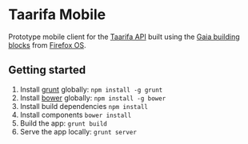 Taarifa Mobile
==============

Prototype mobile client for the [Taarifa API] built using the [Gaia building
blocks] from [Firefox OS].

Getting started
---------------

1. Install [grunt] globally: `npm install -g grunt`
2. Install [bower] globally: `npm install -g bower`
3. Install build dependencies `npm install`
4. Install components `bower install`
5. Build the app: `grunt build`
6. Serve the app locally: `grunt server`

[Taarifa API]: https://github.com/taarifa/taarifa_backend
[Gaia building blocks]: http://buildingfirefoxos.com/building-blocks/
[Firefox OS]: https://www.mozilla.org/en-US/firefox/os/
[grunt]: http://gruntjs.com
[bower]: http://bower.io
